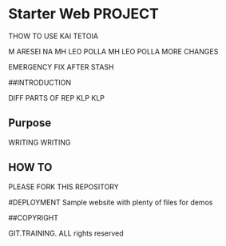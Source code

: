# Starter Web PROJECT

THOW TO USE KAI TETOIA

M ARESEI NA MH LEO POLLA MH LEO POLLA 
MORE CHANGES

EMERGENCY FIX AFTER STASH

##INTRODUCTION

DIFF PARTS OF REP KLP KLP 

## Purpose

WRITING WRITING

## HOW TO

PLEASE FORK THIS REPOSITORY

#DEPLOYMENT
Sample website with plenty of files for demos

##COPYRIGHT

GIT.TRAINING. ALL rights reserved